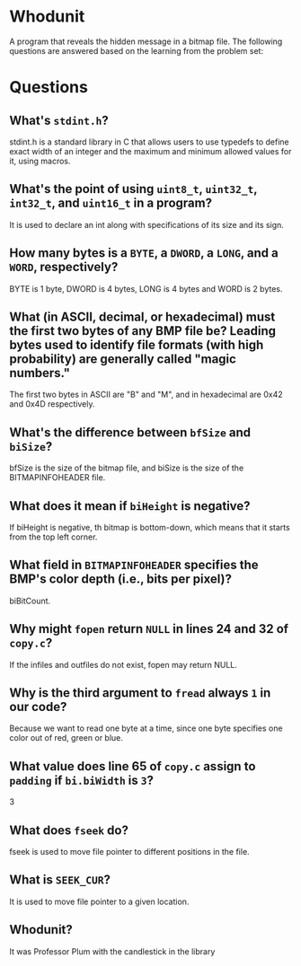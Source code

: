 # Whodunit #

A program that reveals the hidden message in a bitmap file. The following questions are answered based on the learning from the problem set:

# Questions

## What's `stdint.h`?

stdint.h is a standard library in C that allows users to use typedefs to define exact width of an integer and the maximum and minimum allowed values for it, using macros.

## What's the point of using `uint8_t`, `uint32_t`, `int32_t`, and `uint16_t` in a program?

It is used to declare an int along with specifications of its size and its sign.

## How many bytes is a `BYTE`, a `DWORD`, a `LONG`, and a `WORD`, respectively?

BYTE is 1 byte, DWORD is 4 bytes, LONG is 4 bytes and WORD is 2 bytes.

## What (in ASCII, decimal, or hexadecimal) must the first two bytes of any BMP file be? Leading bytes used to identify file formats (with high probability) are generally called "magic numbers."

The first two bytes in ASCII are "B" and "M", and in hexadecimal are 0x42 and 0x4D respectively.

## What's the difference between `bfSize` and `biSize`?

bfSize is the size of the bitmap file, and biSize is the size of the BITMAPINFOHEADER file.

## What does it mean if `biHeight` is negative?

If biHeight is negative, th bitmap is bottom-down, which means that it starts from the top left corner.

## What field in `BITMAPINFOHEADER` specifies the BMP's color depth (i.e., bits per pixel)?

biBitCount.

## Why might `fopen` return `NULL` in lines 24 and 32 of `copy.c`?

If the infiles and outfiles do not exist, fopen may return NULL.

## Why is the third argument to `fread` always `1` in our code?

Because we want to read one byte at a time, since one byte specifies one color out of red, green or blue.

## What value does line 65 of `copy.c` assign to `padding` if `bi.biWidth` is `3`?

3

## What does `fseek` do?

fseek is used to move file pointer to different positions in the file.

## What is `SEEK_CUR`?

It is used to move file pointer to a given location.

## Whodunit?

It was Professor Plum with the candlestick in the library
